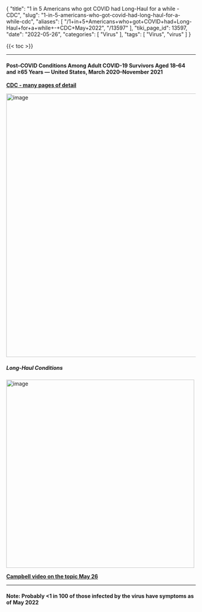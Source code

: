 {
    "title": "1 in 5 Americans who got COVID had Long-Haul for a while - CDC",
    "slug": "1-in-5-americans-who-got-covid-had-long-haul-for-a-while-cdc",
    "aliases": [
        "/1+in+5+Americans+who+got+COVID+had+Long-Haul+for+a+while+-+CDC+May+2022",
        "/13597"
    ],
    "tiki_page_id": 13597,
    "date": "2022-05-26",
    "categories": [
        "Virus"
    ],
    "tags": [
        "Virus",
        "virus"
    ]
}


{{< toc >}} 

---

#### Post–COVID Conditions Among Adult COVID-19 Survivors Aged 18–64 and ≥65 Years — United States, March 2020–November 2021

 **[CDC - many pages of detail](https://www.cdc.gov/mmwr/volumes/71/wr/mm7121e1.htm?s_cid=mm7121e1_e&ACSTrackingID=USCDC_921-DM82414&ACSTrackingLabel=MMWR+Early+Release+-+Vol.+71%2C+May+24%2C+2022&deliveryName=USCDC_921-DM82414#contribAff)** 

<img src="https://d378j1rmrlek7x.cloudfront.net/attachments/jpeg/1-in-5.jpg" alt="image" width="700">

##### Long-Haul Conditions

<img src="https://d378j1rmrlek7x.cloudfront.net/attachments/jpeg/long-haul-conditions.jpg" alt="image" width="500">

 **[Campbell video on the topic May 26](https://www.youtube.com/watch?v=QnGnGAtKilk&ab_channel=Dr.JohnCampbell)** 

---

#### Note: Probably  <1 in 100 of those infected by the virus have symptoms as of May 2022